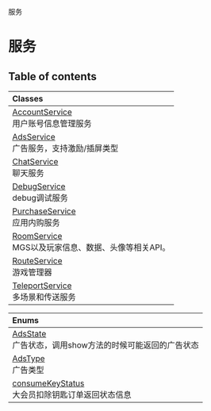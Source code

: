 服务

# 服务 <Badge type="tip" text="Groups" /> <Score text="服务" />

## Table of contents
| Classes |
| :-----|
| [AccountService](../classes/mw.AccountService.md) <br> 用户账号信息管理服务 |
| [AdsService](../classes/mw.AdsService.md) <br> 广告服务，支持激励/插屏类型 |
| [ChatService](../classes/mw.ChatService.md) <br> 聊天服务 |
| [DebugService](../classes/mw.DebugService.md) <br> debug调试服务 |
| [PurchaseService](../classes/mw.PurchaseService.md) <br> 应用内购服务 |
| [RoomService](../classes/mw.RoomService.md) <br> MGS以及玩家信息、数据、头像等相关API。 |
| [RouteService](../classes/mw.RouteService.md) <br> 游戏管理器 |
| [TeleportService](../classes/mw.TeleportService.md) <br> 多场景和传送服务 |


| Enums |
| :-----|
| [AdsState](../enums/mw.AdsState.md) <br> 广告状态，调用show方法的时候可能返回的广告状态 |
| [AdsType](../enums/mw.AdsType.md) <br> 广告类型 |
| [consumeKeyStatus](../enums/mw.consumeKeyStatus.md) <br> 大会员扣除钥匙订单返回状态信息 |

